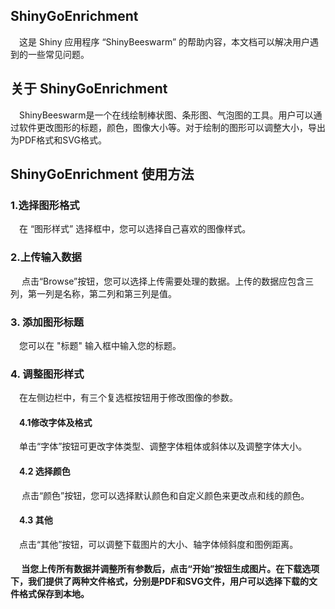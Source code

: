 ## **ShinyGoEnrichment** 

&#8195;这是 Shiny 应用程序 “ShinyBeeswarm” 的帮助内容，本文档可以解决用户遇到的一些常见问题。
## **关于 ShinyGoEnrichment**

&#8195;ShinyBeeswarm是一个在线绘制棒状图、条形图、气泡图的工具。用户可以通过软件更改图形的标题，颜色，图像大小等。对于绘制的图形可以调整大小，导出为PDF格式和SVG格式。

## **ShinyGoEnrichment 使用方法**

### **1.选择图形格式**

​&#8195;在 “图形样式” 选择框中，您可以选择自己喜欢的图像样式。

### **2.上传输入数据**
&#8195; 点击“Browse”按钮，您可以选择上传需要处理的数据。上传的数据应包含三列，第一列是名称，第二列和第三列是值。

### **3. 添加图形标题** 

​&#8195;您可以在 "标题" 输入框中输入您的标题。

### **4. 调整图形样式** 

​&#8195;在左侧边栏中，有三个复选框按钮用于修改图像的参数。

#### &#8195;**4.1修改字体及格式**

​&#8195;单击“字体”按钮可更改字体类型、调整字体粗体或斜体以及调整字体大小。

#### &#8195;**4.2 选择颜色**
 
​&#8195; 点击“颜色”按钮，您可以选择默认颜色和自定义颜色来更改点和线的颜色。

#### &#8195;**4.3 其他**

​&#8195;点击“其他”按钮，可以调整下载图片的大小、轴字体倾斜度和图例距离。

#### &#8195; **当您上传所有数据并调整所有参数后，点击“开始”按钮生成图片。在下载选项下，我们提供了两种文件格式，分别是PDF和SVG文件，用户可以选择下载的文件格式保存到本地。**